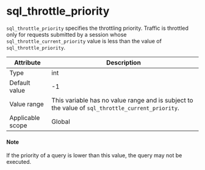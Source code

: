 # sql_throttle_priority

`sql_throttle_priority` specifies the throttling priority. Traffic is throttled only for requests submitted by a session whose `sql_throttle_current_priority` value is less than the value of `sql_throttle_priority`.

| **Attribute** | **Description** |
|--------|---------------------------------------------------|
| Type | int |
| Default value | -1 |
| Value range | This variable has no value range and is subject to the value of `sql_throttle_current_priority`. |
| Applicable scope | Global |

<main id="notice" type='explain'>
<h4>Note</h4>
<p>If the priority of a query is lower than this value, the query may not be executed. </p>
</main>
